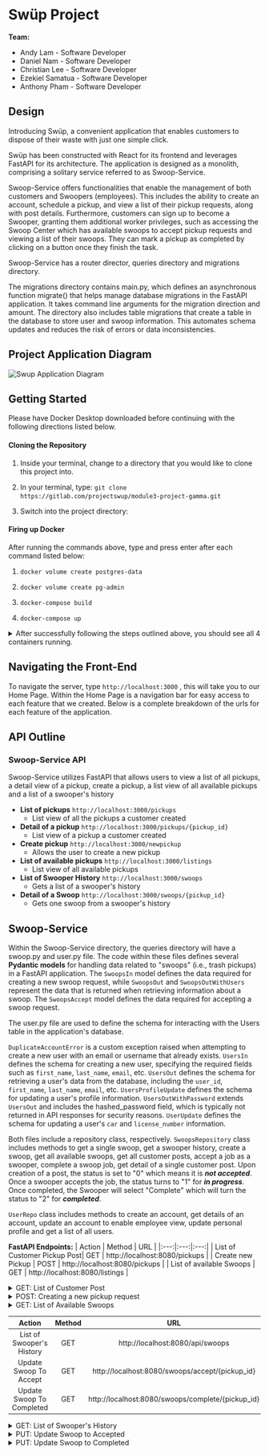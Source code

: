 # Swüp Project

**Team:**

* Andy Lam - Software Developer
* Daniel Nam - Software Developer
* Christian Lee - Software Developer
* Ezekiel Samatua - Software Developer
* Anthony Pham - Software Developer

## Design

Introducing Swüp, a convenient application that enables customers to dispose of their waste with just one simple click.

Swüp has been constructed with React for its frontend and leverages FastAPI for its architecture. The application is designed as a monolith, comprising a solitary service referred to as Swoop-Service.

Swoop-Service offers functionalities that enable the management of both customers and Swoopers (employees). This includes the ability to create an account, schedule a pickup, and view a list of their pickup requests, along with post details. Furthermore, customers can sign up to become a Swooper, granting them additional worker privileges, such as accessing the Swoop Center which has available swoops to accept pickup requests and viewing a list of their swoops. They can mark a pickup as completed by clicking on a button once they finish the task.

Swoop-Service has a router director, queries directory and migrations directory.

The migrations directory contains main.py, which defines an asynchronous function migrate() that helps manage database migrations in the FastAPI application. It takes command line arguments for the migration direction and amount. The directory also includes table migrations that create a table in the database to store user and swoop information. This automates schema updates and reduces the risk of errors or data inconsistencies.

## Project Application Diagram

![Swup Application Diagram](wireframe.png)

## Getting Started

Please have Docker Desktop downloaded before continuing with the following directions listed below.

#### Cloning the Repository

1. Inside your terminal, change to a directory that you would like to clone this project into.

2. In your terminal, type: ```git clone https://gitlab.com/projectswup/module3-project-gamma.git```

3. Switch into the project directory:

#### Firing up Docker

After running the commands above, type and press enter after each command listed below:

1. ```docker volume create postgres-data```

2. ```docker volume create pg-admin```

3. ```docker-compose build```

4. ```docker-compose up```

<details>
  <summary markdown="span">After successfully following the steps outlined above, you should see all 4 containers running.</summary>

![Successful Docker containers](dockersuccess.png)
</details>

## Navigating the Front-End

To navigate the server, type ```http://localhost:3000``` , this will take you to our Home Page. Within the Home Page is a navigation bar for easy access to each feature that we created. Below is a complete breakdown of the urls for each feature of the application.

## API Outline

### Swoop-Service API

Swoop-Service utilizes FastAPI that allows users to view a list of all pickups, a detail view of a pickup, create a pickup, a list view of all available pickups and a list of a swooper's history

- **List of pickups** `http://localhost:3000/pickups`
    -  List view of all the pickups a customer created
- **Detail of a pickup** `http://localhost:3000/pickups/{pickup_id}`
    -  List view of a pickup a customer created
- **Create pickup** `http://localhost:3000/newpickup`
    - Allows the user to create a new pickup
- **List of available pickups** `http://localhost:3000/listings`
    - List view of all available pickups
- **List of Swooper History** `http://localhost:3000/swoops`
    - Gets a list of a swooper's history
- **Detail of a Swoop** `http://localhost:3000/swoops/{pickup_id}`
    - Gets one swoop from a swooper's history



## Swoop-Service

Within the Swoop-Service directory, the queries directory will have a swoop.py and user.py file. The code within these files defines several **Pydantic models** for handling data related to "swoops" (i.e., trash pickups) in a FastAPI application. The ```SwoopsIn``` model defines the data required for creating a new swoop request, while ```SwoopsOut``` and ```SwoopsOutWithUsers``` represent the data that is returned when retrieving information about a swoop. The ```SwoopsAccept``` model defines the data required for accepting a swoop request.

The user.py file are used to define the schema for interacting with the Users table in the application's database.

```DuplicateAccountError``` is a custom exception raised when attempting to create a new user with an email or username that already exists.
```UsersIn``` defines the schema for creating a new user, specifying the required fields such as ```first_name```, ```last_name```, ```email```, etc.
```UsersOut``` defines the schema for retrieving a user's data from the database, including the ```user_id```, ```first_name```, ```last_name```, ```email```, etc.
```UsersProfileUpdate``` defines the schema for updating a user's profile information.
```UsersOutWithPassword``` extends ```UsersOut``` and includes the hashed_password field, which is typically not returned in API responses for security reasons.
``UserUpdate`` defines the schema for updating a user's ```car``` and ```license_number``` information.

Both files include a repository class, respectively.
```SwoopsRepository``` class includes methods to get a single swoop, get a swooper history, create a swoop, get all available swoops, get all customer posts, accept a job as a swooper, complete a swoop job, get detail of a single customer post. Upon creation of a post, the status is set to "0" which means it is ***not accepted***. Once a swooper accepts the job, the status turns to "1" for ***in progress***. Once completed, the Swooper will select "Complete" which will turn the status to "2" for ***completed***.

```UserRepo``` class includes methods to create an account, get details of an account, update an account to enable employee view, update personal profile and get a list of all users.

**FastAPI Endpoints:**
| Action  | Method   | URL   |
|:---:|:---:|:---:|
| List of Customer Pickup Post| GET  | http://localhost:8080/pickups  |
| Create new Pickup  | POST  |  http://localhost:8080/pickups  |
| List of available Swoops  | GET  |  http://localhost:8080/listings  |

<details>
  <summary markdown="span">GET: List of Customer Post</summary>
Returns:

```
[
  {
    "user_id": null,
    "first_name": "ant",
    "last_name": "p",
    "phone_number": "string",
    "email": "a@pham.com",
    "address": "1234 main street",
    "car": "Honda Civic",
    "license_number": "6BOA722",
    "username": "string",
    "hashed_password": "$2b$12$ZkNQ.NSkeb6RRKstkGbD4Om.stZv1dyvuSOE3Lp5fRD7cBONtOfbG",
    "is_swooper": true,
    "pickup_id": 2,
    "customer_id": 1,
    "swooper_id": null,
    "trash_type": "oil",
    "description": "car oil",
    "picture_url": "string",
    "hazards": "oil",
    "size": "small",
    "weight": 4,
    "status": 0
  },
  {
    "user_id": null,
    "first_name": "ant",
    "last_name": "p",
    "phone_number": "string",
    "email": "a@pham.com",
    "address": "1234 main street",
    "car": "Honda Civic",
    "license_number": "6BOA722",
    "username": "string",
    "hashed_password": "$2b$12$ZkNQ.NSkeb6RRKstkGbD4Om.stZv1dyvuSOE3Lp5fRD7cBONtOfbG",
    "is_swooper": true,
    "pickup_id": 3,
    "customer_id": 1,
    "swooper_id": 2,
    "trash_type": "large mirror",
    "description": "a large mirror",
    "picture_url": "https://encrypted-tbn0.gstatic.com/images?q=tbn:ANd9GcRAKDejfQroXqsHlKfjw161o9ZIZLrGT3MBSg&usqp=CAU",
    "hazards": "sharp objects",
    "size": "large",
    "weight": 25,
    "status": 1
  },
  {
    "user_id": null,
    "first_name": "ant",
    "last_name": "p",
    "phone_number": "string",
    "email": "a@pham.com",
    "address": "1234 main street",
    "car": "Honda Civic",
    "license_number": "6BOA722",
    "username": "string",
    "hashed_password": "$2b$12$ZkNQ.NSkeb6RRKstkGbD4Om.stZv1dyvuSOE3Lp5fRD7cBONtOfbG",
    "is_swooper": true,
    "pickup_id": 1,
    "customer_id": 1,
    "swooper_id": 2,
    "trash_type": "furniture",
    "description": "large furniture",
    "picture_url": "string",
    "hazards": "none",
    "size": "large",
    "weight": 20,
    "status": 2
  },
]
```

</details>

<details>
  <summary markdown="span">POST: Creating a new pickup request</summary>
Request Body:

```
{
  "trash_type": "string",
  "description": "string",
  "picture_url": "string",
  "hazards": "string",
  "size": "string",
  "weight": 0
}
```

Returns:

```
{
  "pickup_id": 1,
  "customer_id": 1,
  "swooper_id": null,
  "trash_type": "electronic",
  "description": "computer",
  "picture_url": "stringurlhere",
  "hazards": "none",
  "size": "Large",
  "weight": 10,
  "status": 0
}
```
</details>

<details>
  <summary markdown="span">GET: List of Available Swoops</summary>
Returns:

```
[
  {
    "user_id": null,
    "first_name": "ant",
    "last_name": "p",
    "phone_number": "string",
    "email": "a@pham.com",
    "address": "1234 main street",
    "car": "Honda Civic",
    "license_number": "6BOA722",
    "username": "string",
    "hashed_password": "$2b$12$ZkNQ.NSkeb6RRKstkGbD4Om.stZv1dyvuSOE3Lp5fRD7cBONtOfbG",
    "is_swooper": true,
    "pickup_id": 2,
    "customer_id": 1,
    "swooper_id": null,
    "trash_type": "oil",
    "description": "car oil",
    "picture_url": "string",
    "hazards": "oil",
    "size": "small",
    "weight": 4,
    "status": 0
  },
  {
    "user_id": null,
    "first_name": "ant",
    "last_name": "p",
    "phone_number": "string",
    "email": "a@pham.com",
    "address": "1234 main street",
    "car": "Honda Civic",
    "license_number": "6BOA722",
    "username": "string",
    "hashed_password": "$2b$12$ZkNQ.NSkeb6RRKstkGbD4Om.stZv1dyvuSOE3Lp5fRD7cBONtOfbG",
    "is_swooper": true,
    "pickup_id": 5,
    "customer_id": 1,
    "swooper_id": null,
    "trash_type": "electronic",
    "description": "computer",
    "picture_url": "stringurlhere",
    "hazards": "none",
    "size": "Large",
    "weight": 10,
    "status": 0
  }
]
```

</details>


| Action  | Method   | URL   |
|:---:|:---:|:---:|
| List of Swooper's History  | GET   | http://localhost:8080/api/swoops |
| Update Swoop To Accept | GET | http://localhost:8080/swoops/accept/{pickup_id}   |
| Update Swoop To Completed | GET | http://localhost:8080/swoops/complete/{pickup_id}   |

<details>
  <summary markdown="span">GET: List of Swooper's History</summary>
Returns:

```
[
  {
    "user_id": null,
    "first_name": "ant",
    "last_name": "p",
    "phone_number": "string",
    "email": "a@pham.com",
    "address": "1234 main street",
    "car": "Honda Civic",
    "license_number": "6BOA722",
    "username": "string",
    "hashed_password": "$2b$12$ZkNQ.NSkeb6RRKstkGbD4Om.stZv1dyvuSOE3Lp5fRD7cBONtOfbG",
    "is_swooper": true,
    "pickup_id": 3,
    "customer_id": 1,
    "swooper_id": 2,
    "trash_type": "large mirror",
    "description": "a large mirror",
    "picture_url": "https://encrypted-tbn0.gstatic.com/images?q=tbn:ANd9GcRAKDejfQroXqsHlKfjw161o9ZIZLrGT3MBSg&usqp=CAU",
    "hazards": "sharp objects",
    "size": "large",
    "weight": 25,
    "status": 1
  },
  {
    "user_id": null,
    "first_name": "ant",
    "last_name": "p",
    "phone_number": "string",
    "email": "a@pham.com",
    "address": "1234 main street",
    "car": "Honda Civic",
    "license_number": "6BOA722",
    "username": "string",
    "hashed_password": "$2b$12$ZkNQ.NSkeb6RRKstkGbD4Om.stZv1dyvuSOE3Lp5fRD7cBONtOfbG",
    "is_swooper": true,
    "pickup_id": 1,
    "customer_id": 1,
    "swooper_id": 2,
    "trash_type": "furniture",
    "description": "large furniture",
    "picture_url": "string",
    "hazards": "none",
    "size": "large",
    "weight": 20,
    "status": 2
  },
  ]
```
</details>

<details>
<summary markdown="span">PUT: Update Swoop to Accepted </summary>
Request Body:

```
  pickup_id: 5
  ```

Returns:
```
{
  "pickup_id": 5,
  "status": 1,
  "swooper_id": 1
}

```
</details>

<details>
<summary markdown="span">PUT: Update Swoop to Completed </summary>
Request Body:

```
  pickup_id: 5
  ```

Returns:
```
{
  "pickup_id": 5,
  "status": 2,
  "swooper_id": 1
}

```
</details>
